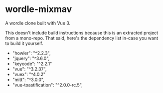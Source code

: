 # wordle-mixmav
A wordle clone built with Vue 3.

This doesn't include build instructions because this is an extracted project from a mono-repo. That said, here's the dependency list in-case you want to build it yourself.

- "howler": "^2.2.3",
- "jquery": "^3.6.0",
- "keycode": "^2.2.1"
- "vue": "^3.2.37",
- "vuex": "^4.0.2"
- "mitt": "^3.0.0",
- "vue-toastification": "^2.0.0-rc.5",
